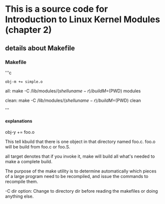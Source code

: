 # This is a source code for  Introduction to Linux Kernel Modules (chapter 2)


## details about Makefile

### Makefile

'''c

	obj-m += simple.o
all:
	make -C /lib/modules/$(shell uname -r)/build M=$(PWD) modules
	
clean:
	make -C /lib/modules/$(shell uname -r)/build M=$(PWD) clean
  
'''

#### explanations

obj-y += foo.o

This tell kbuild that there is one object in that directory named foo.c. foo.o will be build from foo.c or foo.S.

all target denotes that if you invoke it, make will build all what's needed to make a complete build. 

The purpose of the make utility is to determine automatically which pieces of a large program 
need to be recompiled, and issue the commands to recompile them.

-C dir option: Change to directory dir before reading the makefiles or doing anything else.
